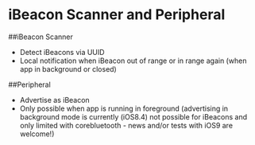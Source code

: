 # iBeacon Scanner and Peripheral
##iBeacon Scanner
- Detect iBeacons via UUID
- Local notification when iBeacon out of range or in range again (when app in background or closed)

##Peripheral
- Advertise as iBeacon
- Only possible when app is running in foreground (advertising in background mode is currently (iOS8.4) not possible for iBeacons and only limited with corebluetooth - news and/or tests with iOS9 are welcome!)
